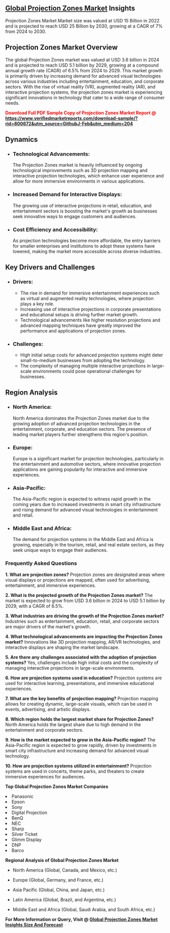 <h2><a href="https://www.verifiedmarketreports.com/download-sample/?rid=800672&amp;utm_source=GithubJ&amp;utm_medium=204" target="_blank">Global Projection Zones Market</a> Insights</h2><p>Projection Zones Market Market size was valued at USD 15 Billion in 2022 and is projected to reach USD 25 Billion by 2030, growing at a CAGR of 7% from 2024 to 2030.</p><p> <h2>Projection Zones Market Overview</h2> <p>The global Projection Zones market was valued at USD 3.6 billion in 2024 and is projected to reach USD 5.1 billion by 2029, growing at a compound annual growth rate (CAGR) of 6.5% from 2024 to 2029. This market growth is primarily driven by increasing demand for advanced visual technologies across various industries including entertainment, education, and corporate sectors. With the rise of virtual reality (VR), augmented reality (AR), and interactive projection systems, the projection zones market is experiencing significant innovations in technology that cater to a wide range of consumer needs.</p> <p><strong><p><span class=""><span style="color: #ff0000;"><strong>Download Full PDF Sample Copy of Projection Zones Market Report</strong> @ </span><a href="https://www.verifiedmarketreports.com/download-sample/?rid=800672&amp;utm_source=GithubJ-Feb&amp;utm_medium=204" target="_blank">https://www.verifiedmarketreports.com/download-sample/?rid=800672&amp;utm_source=GithubJ-Feb&amp;utm_medium=204</a></span></p></strong></p> <h2>Dynamics</h2> <ul> <li><h3>Technological Advancements:</h3> The Projection Zones market is heavily influenced by ongoing technological improvements such as 3D projection mapping and interactive projection technologies, which enhance user experience and allow for more immersive environments in various applications.</li> <li><h3>Increased Demand for Interactive Displays:</h3> The growing use of interactive projections in retail, education, and entertainment sectors is boosting the market's growth as businesses seek innovative ways to engage customers and audiences.</li> <li><h3>Cost Efficiency and Accessibility:</h3> As projection technologies become more affordable, the entry barriers for smaller enterprises and institutions to adopt these systems have lowered, making the market more accessible across diverse industries.</li> </ul> <h2>Key Drivers and Challenges</h2> <ul> <li><h3>Drivers:</h3> <ul> <li>The rise in demand for immersive entertainment experiences such as virtual and augmented reality technologies, where projection plays a key role.</li> <li>Increasing use of interactive projections in corporate presentations and educational setups is driving further market growth.</li> <li>Technological advancements like higher resolution projections and advanced mapping techniques have greatly improved the performance and applications of projection zones.</li> </ul> </li> <li><h3>Challenges:</h3> <ul> <li>High initial setup costs for advanced projection systems might deter small-to-medium businesses from adopting the technology.</li> <li>The complexity of managing multiple interactive projections in large-scale environments could pose operational challenges for businesses.</li> </ul> </li> </ul> <h2>Region Analysis</h2> <ul> <li><h3>North America:</h3> North America dominates the Projection Zones market due to the growing adoption of advanced projection technologies in the entertainment, corporate, and education sectors. The presence of leading market players further strengthens this region's position.</li> <li><h3>Europe:</h3> Europe is a significant market for projection technologies, particularly in the entertainment and automotive sectors, where innovative projection applications are gaining popularity for interactive and immersive experiences.</li> <li><h3>Asia-Pacific:</h3> The Asia-Pacific region is expected to witness rapid growth in the coming years due to increased investments in smart city infrastructure and rising demand for advanced visual technologies in entertainment and retail.</li> <li><h3>Middle East and Africa:</h3> The demand for projection systems in the Middle East and Africa is growing, especially in the tourism, retail, and real estate sectors, as they seek unique ways to engage their audiences.</li> </ul> <h3>Frequently Asked Questions</h3> <p><strong>1. What are projection zones?</strong> Projection zones are designated areas where visual displays or projections are mapped, often used for advertising, entertainment, and immersive experiences.</p> <p><strong>2. What is the projected growth of the Projection Zones market?</strong> The market is expected to grow from USD 3.6 billion in 2024 to USD 5.1 billion by 2029, with a CAGR of 6.5%.</p> <p><strong>3. What industries are driving the growth of the Projection Zones market?</strong> Industries such as entertainment, education, retail, and corporate sectors are major drivers of the market's growth.</p> <p><strong>4. What technological advancements are impacting the Projection Zones market?</strong> Innovations like 3D projection mapping, AR/VR technologies, and interactive displays are shaping the market landscape.</p> <p><strong>5. Are there any challenges associated with the adoption of projection systems?</strong> Yes, challenges include high initial costs and the complexity of managing interactive projections in large-scale environments.</p> <p><strong>6. How are projection systems used in education?</strong> Projection systems are used for interactive learning, presentations, and immersive educational experiences.</p> <p><strong>7. What are the key benefits of projection mapping?</strong> Projection mapping allows for creating dynamic, large-scale visuals, which can be used in events, advertising, and artistic displays.</p> <p><strong>8. Which region holds the largest market share for Projection Zones?</strong> North America holds the largest share due to high demand in the entertainment and corporate sectors.</p> <p><strong>9. How is the market expected to grow in the Asia-Pacific region?</strong> The Asia-Pacific region is expected to grow rapidly, driven by investments in smart city infrastructure and increasing demand for advanced visual technology.</p> <p><strong>10. How are projection systems utilized in entertainment?</strong> Projection systems are used in concerts, theme parks, and theaters to create immersive experiences for audiences.</p> </p><p><strong>Top Global Projection Zones Market Companies</strong></p><div data-test-id=""><p><li>Panasonic</li><li> Epson</li><li> Sony</li><li> Digital Projection</li><li> BenQ</li><li> NEC</li><li> Sharp</li><li> Silver Ticket</li><li> Glimm Display</li><li> DNP</li><li> Barco</li></p><div><strong>Regional Analysis of&nbsp;Global Projection Zones Market</strong></div><ul><li dir="ltr"><p dir="ltr">North America&nbsp;(Global, Canada, and Mexico, etc.)</p></li><li dir="ltr"><p dir="ltr">Europe (Global, Germany, and France, etc.)</p></li><li dir="ltr"><p dir="ltr">Asia Pacific&nbsp;(Global, China, and Japan, etc.)</p></li><li dir="ltr"><p dir="ltr">Latin America&nbsp;(Global, Brazil, and Argentina, etc.)</p></li><li dir="ltr">Middle East and Africa&nbsp;(Global, Saudi Arabia, and South Africa, etc.)</li></ul><p><strong>For More Information or Query, Visit @&nbsp;</strong><strong><a href="https://www.verifiedmarketreports.com/product/projection-zones-market/?utm_source=GithubJ&amp;utm_medium=204" target="_blank">Global Projection Zones Market Insights Size And Forecast</a></strong></p></div>
